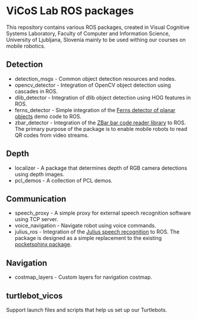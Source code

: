 ViCoS Lab ROS packages
======================

This repository contains various ROS packages, created in Visual Cognitive Systems Laboratory, Faculty of Computer and Information Science, University of Ljubljana, Slovenia mainly to be used withing our courses on mobile robotics.


Detection
---------

 * detection_msgs - Common object detection resources and nodes.
 * opencv_detector - Integration of OpenCV object detection using cascades in ROS.
 * dlib_detector - Integration of dlib object detection using HOG features in ROS.
 * ferns_detector - Simple integration of the [Ferns detector of planar objects](http://cvlab.epfl.ch/software/ferns/index.php) demo code to ROS.
 * zbar_detector - Integration of the [ZBar bar code reader library](http://zbar.sourceforge.net/) to ROS. The primary purpose of the package is to enable mobile robots to read QR codes from video streams.

Depth
-----

 * localizer - A package that determines depth of RGB camera detections using depth images.
 * pcl_demos - A collection of PCL demos.

Communication
-------------

 * speech_proxy - A simple proxy for external speech recognition software using TCP server.
 * voice_navigation - Navigate robot using voice commands.
 * julius_ros - Integration of the [Julius speech recognition](http://julius.sourceforge.jp/en_index.php) to ROS. The package is designed as a simple replacement to the existing [pocketsphinx package](http://wiki.ros.org/pocketsphinx).

Navigation
----------

 * costmap_layers - Custom layers for navigation costmap.

turtlebot_vicos
---------------

Support launch files and scripts that help us set up our Turtlebots.
